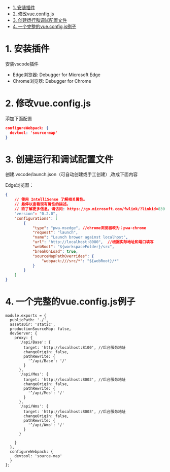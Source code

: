 <!-- TOC -->

- [1. 安装插件](#1-安装插件)
- [2. 修改vue.config.js](#2-修改vueconfigjs)
- [3. 创建运行和调试配置文件](#3-创建运行和调试配置文件)
- [4. 一个完整的vue.config.js例子](#4-一个完整的vueconfigjs例子)

<!-- /TOC -->

# 1. 安装插件

安装vscode插件

* Edge浏览器: Debugger for Microsoft Edge
* Chrome浏览器: Debugger for Chrome


# 2. 修改vue.config.js

添加下面配置

```json
configureWebpack: {
  devtool: 'source-map'
}
```

# 3. 创建运行和调试配置文件

创建.vscode/launch.json（可自动创建或手工创建）,改成下面内容

Edge浏览器：

```json
{
    // 使用 IntelliSense 了解相关属性。 
    // 悬停以查看现有属性的描述。
    // 欲了解更多信息，请访问: https://go.microsoft.com/fwlink/?linkid=830387
    "version": "0.2.0",
    "configurations": [
        {
            "type": "pwa-msedge", //chrome浏览器改为：pwa-chrome
            "request": "launch",
            "name": "Launch brower against localhost",
            "url": "http://localhost:8080",  //根据实际地址和端口填写
            "webRoot": "${workspaceFolder}/src",
            "breakOnLoad": true,
            "sourceMapPathOverrides": {
                "webpack:///src/*": "${webRoot}/*"
            }
        }
    ]
}
```

# 4. 一个完整的vue.config.js例子

```vue
module.exports = {
  publicPath: './',
  assetsDir: 'static',
  productionSourceMap: false,
  devServer: {
    proxy: {
      '/api/Base': {
        target: 'http://localhost:8100', //后台服务地址
        changeOrigin: false,
        pathRewrite: {
          '^/api/Base': '/'
        }
      },
      '/api/Mes': {
        target: 'http://localhost:8002', //后台服务地址
        changeOrigin: false,
        pathRewrite: {
          '^/api/Mes': '/'
        }
      },
      '/api/Wms': {
        target: 'http://localhost:8003', //后台服务地址
        changeOrigin: false,
        pathRewrite: {
          '^/api/Wms': '/'
        }
      }

    }
  },
  configureWebpack: {
    devtool: 'source-map'
  }
};
```
